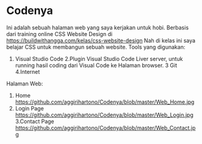 # Codenya

Ini adalah sebuah halaman web yang saya kerjakan untuk hobi. 
Berbasis dari training online CSS Website Design di https://buildwithangga.com/kelas/css-website-design 
Nah di kelas ini saya belajar CSS untuk membangun sebuah website. 
Tools yang digunakan:  
1. Visual Studio Code 
2.Plugin Visual Studio Code Liver server, untuk running hasil coding dari Visual Code ke Halaman browser. 
3 Git 
4.Internet 

Halaman Web:
1. Home
https://github.com/aggirihartono/Codenya/blob/master/Web_Home.jpg
2. Login Page
https://github.com/aggirihartono/Codenya/blob/master/Web_Login.jpg
3.Contact Page
https://github.com/aggirihartono/Codenya/blob/master/Web_Contact.jpg

